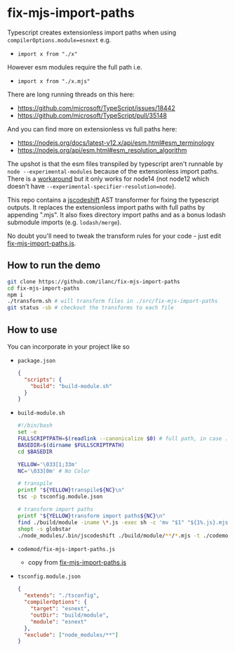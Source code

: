 # fix-mjs-import-paths

Typescript creates extensionless import paths when using `compilerOptions.module=esnext` e.g.

- `import x from "./x"`

However esm modules require the full path i.e.

- `import x from "./x.mjs"`

There are long running threads on this here:

- https://github.com/microsoft/TypeScript/issues/18442
- https://github.com/microsoft/TypeScript/pull/35148

And you can find more on extensionless vs full paths here:

- https://nodejs.org/docs/latest-v12.x/api/esm.html#esm_terminology
- https://nodejs.org/api/esm.html#esm_resolution_algorithm

The upshot is that the esm files transpiled by typescript aren't runnable by `node --experimental-modules` because of the extensionless import paths. There is a [workaround](https://github.com/microsoft/TypeScript/issues/18442#issuecomment-581738714) but it only works for node14 (not node12 which doesn't have `--experimental-specifier-resolution=node`).

This repo contains a [jscodeshift](https://github.com/facebook/jscodeshift) AST transformer for fixing the typescript outputs. It replaces the extensionless import paths with full paths by appending ".mjs". It also fixes directory import paths and as a bonus lodash submodule imports (e.g. `lodash/merge`).

No doubt you'll need to tweak the transform rules for your code - just edit [fix-mjs-import-paths.js](./transforms/fix-mjs-import-paths.js).

## How to run the demo

```sh
git clone https://github.com/ilanc/fix-mjs-import-paths
cd fix-mjs-import-paths
npm i
./transform.sh # will transform files in ./src/fix-mjs-import-paths
git status -sb # checkout the transforms to each file
```

## How to use

You can incorporate in your project like so

- `package.json`
  ```json
  {
    "scripts": {
      "build": "build-module.sh"
    }
  }
  ```
- `build-module.sh`

  ```sh
  #!/bin/bash
  set -e
  FULLSCRIPTPATH=$(readlink --canonicalize $0) # full path, in case ./script.sh used
  BASEDIR=$(dirname $FULLSCRIPTPATH)
  cd $BASEDIR

  YELLOW='\033[1;33m'
  NC='\033[0m' # No Color

  # transpile
  printf "${YELLOW}transpile${NC}\n"
  tsc -p tsconfig.module.json

  # transform import paths
  printf "${YELLOW}transform import paths${NC}\n"
  find ./build/module -iname \*.js -exec sh -c 'mv "$1" "${1%.js}.mjs"' _ {} \;
  shopt -s globstar
  ./node_modules/.bin/jscodeshift ./build/module/**/*.mjs -t ./codemod/fix-mjs-import-paths.js
  ```

- `codemod/fix-mjs-import-paths.js`
  - copy from [fix-mjs-import-paths.js](./transforms/fix-mjs-import-paths.js)
- `tsconfig.module.json`
  ```json
  {
    "extends": "./tsconfig",
    "compilerOptions": {
      "target": "esnext",
      "outDir": "build/module",
      "module": "esnext"
    },
    "exclude": ["node_modules/**"]
  }
  ```
